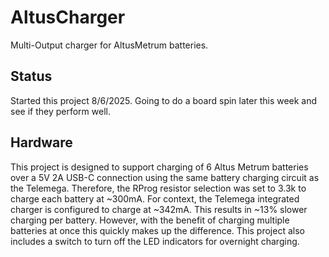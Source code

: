 # AltusCharger
Multi-Output charger for AltusMetrum batteries. 

## Status
Started this project 8/6/2025. Going to do a board spin later this week and see if they perform well.

## Hardware
This project is designed to support charging of 6 Altus Metrum batteries over a 5V 2A USB-C connection using the same battery charging circuit as the Telemega. Therefore, the RProg resistor selection was set to 3.3k to charge each battery at ~300mA. For context, the Telemega integrated charger is configured to charge at ~342mA. This results in ~13% slower charging per battery. However, with the benefit of charging multiple batteries at once this quickly makes up the difference.
This project also includes a switch to turn off the LED indicators for overnight charging. 

